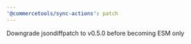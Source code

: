 ```yaml
---
'@commercetools/sync-actions': patch
---
```


Downgrade jsondiffpatch to v0.5.0 before becoming ESM only
